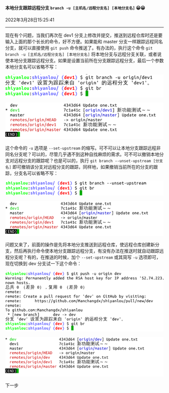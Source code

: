 #### 本地分支跟踪远程分支 `branch -u [主机名/远程分支名] [本地分支名]`   😀😀

2022年3月28日15:25:41

----

现在有个问题，当我们再次在 dev1 分支上修改并提交，推送到远程仓库时还是要输入上面的那个长长的命令，好不方便。如果能和 master 分支一样跟踪远程同名分支，就可以直接使用 `git push` 命令推送了。有办法的，执行这个命令 `git branch -u [主机名/远程分支名] [本地分支名]` 将本地分支与远程分支关联，或者说使本地分支跟踪远程分支。如果是设置当前所在分支跟踪远程分支，最后一个参数本地分支名可以省略不写：

![此处输入图片的描述](3.5_本地分支跟踪远程分支.assets/document-uid310176labid9816timestamp1548756812234.png)

![此处输入图片的描述](3.5_本地分支跟踪远程分支.assets/document-uid310176labid9816timestamp1548756820043.png)

这个命令的 `-u` 选项是 `--set-upstream` 的缩写。可不可以让本地分支跟踪远程非同名分支呢？可以的，尽管几乎遇不到这种自找麻烦的需求。可不可以撤销本地分支对远程分支的跟踪呢？也是可以的，执行 `git branch --unset-upstream [分支名]` 即可撤销该分支对远程分支的跟踪，同样地，如果撤销当前所在的分支的跟踪，分支名可以省略不写：

![此处输入图片的描述](3.5_本地分支跟踪远程分支.assets/document-uid310176labid9816timestamp1548756833897.png)

![此处输入图片的描述](3.5_本地分支跟踪远程分支.assets/document-uid310176labid9816timestamp1548756844057.png)

问题又来了，前面的操作是先将本地分支推送到远程仓库，使远程仓库创建新分支，然后再执行命令使本地分支跟踪远程分支，有没有办法在推送时就自动跟踪远程分支呢？有的，在推送的时候，加个 `--set-upstream` 或其简写 `-u` 选项即可，现在切换到 dev 分支试一下这个命令：

![此处输入图片的描述](3.5_本地分支跟踪远程分支.assets/document-uid310176labid9816timestamp1548756856498.png)

![此处输入图片的描述](3.5_本地分支跟踪远程分支.assets/document-uid310176labid9816timestamp1548756865649.png)

下一步